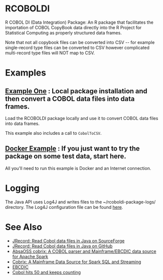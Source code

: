 # RCOBOLDI

R COBOL DI (Data Integration) Package: An R package that facilitates the importation of COBOL CopyBook data directly into the R Project for Statistical Computing as properly structured data frames.

Note that not all copybook files can be converted into CSV -- for example single-record type files can be converted to CSV however complicated multi-record type files will NOT map to CSV.

# Examples

## [Example One](SIMPLE_EXAMPLE.md) : Local package installation and then convert a COBOL data files into data frames.

Load the RCOBOLDI package locally and use it to convert COBOL data files into data frames. 

This example also includes a call to ```CobolToCSV```.

## [Docker Example](DOCKER_EXAMPLE.md) : If you just want to try the package on some test data, start here.

All you'll need to run this example is Docker and an Internet connection.

# Logging

The Java API uses Log4J and writes files to the ~/rcoboldi-package-logs/ directory. The Log4J configuration file can be found [here](java/rcoboldi-core/src/main/resources).

# See Also

- [JRecord: Read Cobol data files in Java on SourceForge](https://sourceforge.net/projects/jrecord/)
- [JRecord: Read Cobol data files in Java on GitHub](https://github.com/bmTas/JRecord)
- [AbsaOSS cobrix: A COBOL parser and Mainframe/EBCDIC data source for Apache Spark](https://github.com/AbsaOSS/cobrix)
- [Cobrix: A Mainframe Data Source for Spark SQL and Streaming](https://databricks.com/session/cobrix-a-mainframe-data-source-for-spark-sql-and-streaming)
- [EBCDIC](https://en.wikipedia.org/wiki/EBCDIC)
- [Cobol hits 50 and keeps counting](https://www.theguardian.com/technology/2009/apr/09/cobol-internet-programming)
